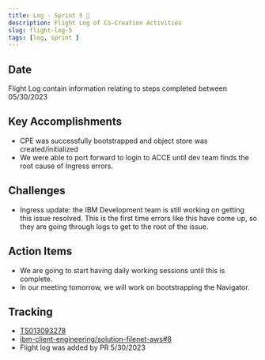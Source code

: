```yaml
---
title: Log - Sprint 5 🛫
description: Flight Log of Co-Creation Activities
slug: flight-log-5
tags: [log, sprint ]
---
```


## Date
Flight Log contain information relating to steps completed between 05/30/2023

## Key Accomplishments
- CPE was successfully bootstrapped and object store was created/initialized
- We were able to port forward to login to ACCE until dev team finds the root cause of Ingress errors.

## Challenges
- Ingress update: the IBM Development team is still working on getting this issue resolved.  This is the first time errors like this have come up, so they are going through logs to get to the root of the issue.

## Action Items
- We are going to start having daily working sessions until this is complete.
- In our meeting tomorrow, we will work on bootstrapping the Navigator.

## Tracking
- [TS013093278](https://www.ibm.com/mysupport/s/case/5003p00002iwdgWAAQ/filenet-container-deployment-to-eks)
- [ibm-client-engineering/solution-filenet-aws#8](https://zenhub.ibm.com/workspaces/st5-action-information-center-64343620d0cfd0000f03a114/issues/ibm-client-engineering/solution-filenet-aws/8)
- Flight log was added by PR 5/30/2023